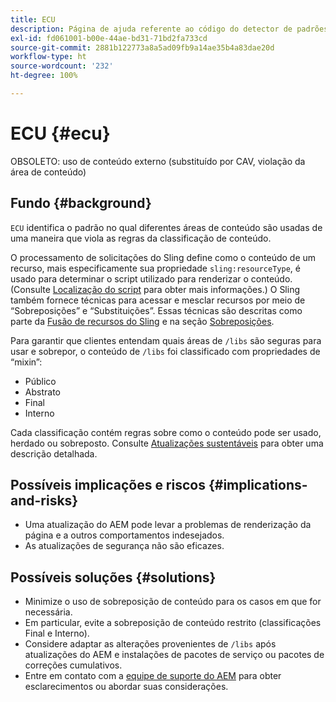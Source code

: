 ```yaml
---
title: ECU
description: Página de ajuda referente ao código do detector de padrões.
exl-id: fd061001-b00e-44ae-bd31-71bd2fa733cd
source-git-commit: 2881b122773a8a5ad09fb9a14ae35b4a83dae20d
workflow-type: ht
source-wordcount: '232'
ht-degree: 100%

---
```


# ECU {#ecu}

OBSOLETO: uso de conteúdo externo (substituído por CAV, violação da área de conteúdo)

## Fundo {#background}

`ECU` identifica o padrão no qual diferentes áreas de conteúdo são usadas de uma maneira que viola as regras da classificação de conteúdo.

O processamento de solicitações do Sling define como o conteúdo de um recurso, mais especificamente sua propriedade `sling:resourceType`, é usado para determinar o script utilizado para renderizar o conteúdo. (Consulte [Localização do script](https://experienceleague.adobe.com/pt-br/docs/experience-manager-65/content/implementing/developing/introduction/the-basics#locating-the-script) para obter mais informações.) O Sling também fornece técnicas para acessar e mesclar recursos por meio de “Sobreposições” e “Substituições”. Essas técnicas são descritas como parte da [Fusão de recursos do Sling](https://experienceleague.adobe.com/pt-br/docs/experience-manager-65/content/implementing/developing/platform/sling-resource-merger) e na seção [Sobreposições](https://experienceleague.adobe.com/pt-br/docs/experience-manager-65/content/implementing/developing/platform/overlays).

Para garantir que clientes entendam quais áreas de `/libs` são seguras para usar e sobrepor, o conteúdo de `/libs` foi classificado com propriedades de “mixin”:

* Público
* Abstrato
* Final
* Interno

Cada classificação contém regras sobre como o conteúdo pode ser usado, herdado ou sobreposto. Consulte [Atualizações sustentáveis](https://experienceleague.adobe.com/pt-br/docs/experience-manager-65/content/implementing/deploying/upgrading/sustainable-upgrades) para obter uma descrição detalhada.

## Possíveis implicações e riscos {#implications-and-risks}

* Uma atualização do AEM pode levar a problemas de renderização da página e a outros comportamentos indesejados.
* As atualizações de segurança não são eficazes.

## Possíveis soluções {#solutions}

* Minimize o uso de sobreposição de conteúdo para os casos em que for necessária.
* Em particular, evite a sobreposição de conteúdo restrito (classificações Final e Interno).
* Considere adaptar as alterações provenientes de `/libs` após atualizações do AEM e instalações de pacotes de serviço ou pacotes de correções cumulativos.
* Entre em contato com a [equipe de suporte do AEM](https://helpx.adobe.com/br/enterprise/using/support-for-experience-cloud.html) para obter esclarecimentos ou abordar suas considerações.
